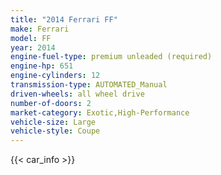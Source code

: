 ```yaml
---
title: "2014 Ferrari FF"
make: Ferrari
model: FF
year: 2014
engine-fuel-type: premium unleaded (required)
engine-hp: 651
engine-cylinders: 12
transmission-type: AUTOMATED_Manual
driven-wheels: all wheel drive
number-of-doors: 2
market-category: Exotic,High-Performance
vehicle-size: Large
vehicle-style: Coupe
---
```


{{< car_info >}}
